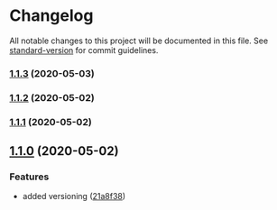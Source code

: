 # Changelog

All notable changes to this project will be documented in this file. See [standard-version](https://github.com/conventional-changelog/standard-version) for commit guidelines.

### [1.1.3](https://github.com/COVID-Response-Collective/crc-website/compare/v1.1.2...v1.1.3) (2020-05-03)

### [1.1.2](https://github.com/COVID-Response-Collective/crc-website/compare/v1.1.1...v1.1.2) (2020-05-02)

### [1.1.1](https://github.com/COVID-Response-Collective/crc-website/compare/v1.1.0...v1.1.1) (2020-05-02)

## [1.1.0](https://github.com/COVID-Response-Collective/crc-website/compare/v1.0.2...v1.1.0) (2020-05-02)


### Features

* added versioning ([21a8f38](https://github.com/COVID-Response-Collective/crc-website/commit/21a8f38f56f3ac51a4379c11bce4d2edc8ec73b4))
